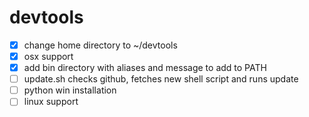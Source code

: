 # devtools

- [x] change home directory to ~/devtools
- [x] osx support
- [x] add bin directory with aliases and message to add to PATH
- [ ] update.sh checks github, fetches new shell script and runs update
- [ ] python win installation
- [ ] linux support 